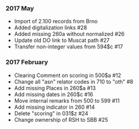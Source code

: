 ### 2017 May
- Import of 2.100 records from Brno
- Added digitalization links #28
- Added missing 260a without normalized #26
- Update old DO link to Muscat path #27
- Transfer non-integer values from 594$c #17

### 2017 February 
- Clearing Comment on scoring in 500$a #12
- Change all "asn" relator codes in 710 to "oth" #8
- Add missing Places in 260$a #13 
- Add missing dates in 260$c #16
- Move internal remarks from 500 to 599 #11
- Add missing indicator in 260 #14
- Delete "scoring" in 031$z #24
- Change ownership of RSH to SBB #25
